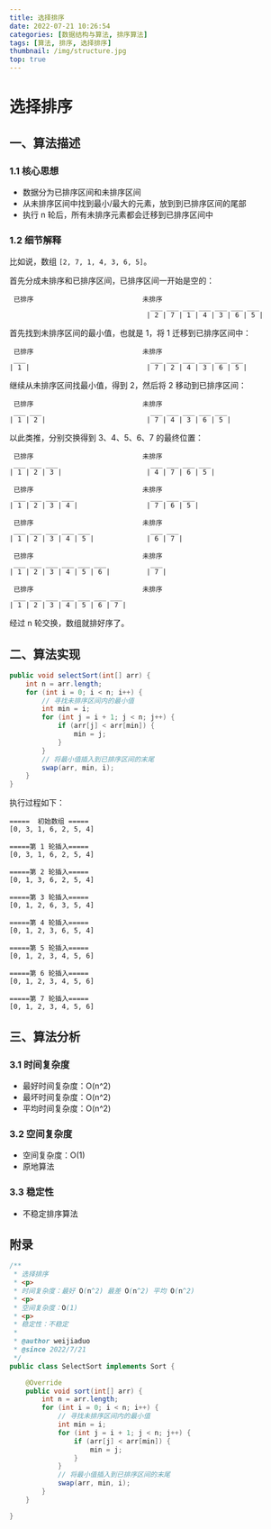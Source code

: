```yaml
---
title: 选择排序
date: 2022-07-21 10:26:54
categories: [数据结构与算法, 排序算法]
tags: [算法, 排序, 选择排序]
thumbnail: /img/structure.jpg
top: true
---
```


# 选择排序

## 一、算法描述

### 1.1 核心思想

- 数据分为已排序区间和未排序区间
- 从未排序区间中找到最小/最大的元素，放到到已排序区间的尾部
- 执行 n 轮后，所有未排序元素都会迁移到已排序区间中

### 1.2 细节解释

<!--more-->

比如说，数组 `[2, 7, 1, 4, 3, 6, 5]`。

首先分成未排序和已排序区间，已排序区间一开始是空的：

```
 已排序                           未排序
                                   ___ ___ ___ ___ ___ ___ ___
                                  | 2 | 7 | 1 | 4 | 3 | 6 | 5 |
```

首先找到未排序区间的最小值，也就是 1，将 1 迁移到已排序区间中：

```
 已排序                           未排序
 ___                               ___ ___ ___ ___ ___ ___
| 1 |                             | 7 | 2 | 4 | 3 | 6 | 5 |
```

继续从未排序区间找最小值，得到 2，然后将 2 移动到已排序区间：

```
 已排序                           未排序
 ___ ___                           ___ ___ ___ ___ ___
| 1 | 2 |                         | 7 | 4 | 3 | 6 | 5 |
```

以此类推，分别交换得到 3、4、5、6、7 的最终位置：

```
 已排序                           未排序
 ___ ___ ___                       ___ ___ ___ ___
| 1 | 2 | 3 |                     | 4 | 7 | 6 | 5 |
```

```
 已排序                           未排序
 ___ ___ ___ ___                   ___ ___ ___
| 1 | 2 | 3 | 4 |                 | 7 | 6 | 5 |
```

```
 已排序                           未排序
 ___ ___ ___ ___ ___               ___ ___
| 1 | 2 | 3 | 4 | 5 |             | 6 | 7 |
```

```
 已排序                           未排序
 ___ ___ ___ ___ ___ ___           ___
| 1 | 2 | 3 | 4 | 5 | 6 |         | 7 |
```

```
 已排序                           未排序
 ___ ___ ___ ___ ___ ___ ___ 
| 1 | 2 | 3 | 4 | 5 | 6 | 7 |
```

经过 n 轮交换，数组就排好序了。


## 二、算法实现

```java
public void selectSort(int[] arr) {
    int n = arr.length;
    for (int i = 0; i < n; i++) {
        // 寻找未排序区间内的最小值
        int min = i;
        for (int j = i + 1; j < n; j++) {
            if (arr[j] < arr[min]) {
                min = j;
            }
        }
        // 将最小值插入到已排序区间的末尾
        swap(arr, min, i);
    }
}
```

执行过程如下：

```
=====  初始数组 =====
[0, 3, 1, 6, 2, 5, 4]

=====第 1 轮插入=====
[0, 3, 1, 6, 2, 5, 4]

=====第 2 轮插入=====
[0, 1, 3, 6, 2, 5, 4]

=====第 3 轮插入=====
[0, 1, 2, 6, 3, 5, 4]

=====第 4 轮插入=====
[0, 1, 2, 3, 6, 5, 4]

=====第 5 轮插入=====
[0, 1, 2, 3, 4, 5, 6]

=====第 6 轮插入=====
[0, 1, 2, 3, 4, 5, 6]

=====第 7 轮插入=====
[0, 1, 2, 3, 4, 5, 6]
```

## 三、算法分析

### 3.1 时间复杂度

- 最好时间复杂度：O(n^2)
- 最坏时间复杂度：O(n^2)
- 平均时间复杂度：O(n^2)

### 3.2 空间复杂度

- 空间复杂度：O(1)
- 原地算法

### 3.3 稳定性

- 不稳定排序算法


## 附录

```java
/**
 * 选择排序
 * <p>
 * 时间复杂度：最好 O(n^2) 最差 O(n^2) 平均 O(n^2)
 * <p>
 * 空间复杂度：O(1)
 * <p>
 * 稳定性：不稳定
 *
 * @author weijiaduo
 * @since 2022/7/21
 */
public class SelectSort implements Sort {

    @Override
    public void sort(int[] arr) {
        int n = arr.length;
        for (int i = 0; i < n; i++) {
            // 寻找未排序区间内的最小值
            int min = i;
            for (int j = i + 1; j < n; j++) {
                if (arr[j] < arr[min]) {
                    min = j;
                }
            }
            // 将最小值插入到已排序区间的末尾
            swap(arr, min, i);
        }
    }

}
```
